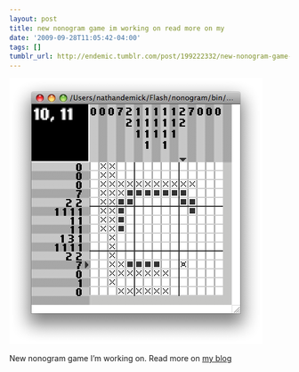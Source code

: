 ```yaml
---
layout: post
title: new nonogram game im working on read more on my
date: '2009-09-28T11:05:42-04:00'
tags: []
tumblr_url: http://endemic.tumblr.com/post/199222332/new-nonogram-game-im-working-on-read-more-on-my
---
```

 ![](/tumblr_files/tumblr_kqosliPJvb1qz9neko1_500.png)  

New nonogram game I’m working on. Read more on [my blog](http://nathandemick.com)


